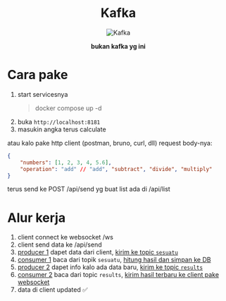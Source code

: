<h1 align="center">Kafka</h1>

<p align="center">
  <img src="https://media1.tenor.com/m/_RiBHVVH-wIAAAAd/kafka-kafka-pat.gif" alt="Kafka"/>
</p>
<p align="center">
<b> bukan kafka yg ini</b>
</p>

# Cara pake

1. start servicesnya
    > docker compose up -d
2. buka `http://localhost:8181`
3. masukin angka terus calculate


atau kalo pake http client (postman, bruno, curl, dll) request body-nya:

```json
{
    "numbers": [1, 2, 3, 4, 5.6],
    "operation": "add" // "add", "subtract", "divide", "multiply"
}
```
terus send ke POST /api/send
yg buat list ada di /api/list

# Alur kerja

1. client connect ke websocket /ws
2. client send data ke /api/send
3. [producer 1](/src/main/java/training/kafka/final_task/kafka/producer/SesuatuProducer.java#L27) dapet data dari client, [kirim ke topic `sesuatu`](/src/main/java/training/kafka/final_task/controller/ApiController.java#L30)
4. [consumer 1](/src/main/java/training/kafka/final_task/kafka/consumer/SesuatuConsumer.java#L30) baca dari topik `sesuatu`, [hitung hasil dan simpan ke DB](/src/main/java/training/kafka/final_task/kafka/consumer/SesuatuConsumer.java#L40)
5. [producer 2](/src/main/java/training/kafka/final_task/kafka/producer/SesuatuProducer.java#L41) dapet info kalo ada data baru, [kirim ke topic `results`](/src/main/java/training/kafka/final_task/kafka/consumer/SesuatuConsumer.java#L43)
6. [consumer 2](/src/main/java/training/kafka/final_task/kafka/consumer/SesuatuConsumer.java#L51) baca dari topic `results`, [kirim hasil terbaru ke client pake websocket](/src/main/java/training/kafka/final_task/kafka/consumer/SesuatuConsumer.java#L52)
7. data di client updated ✅